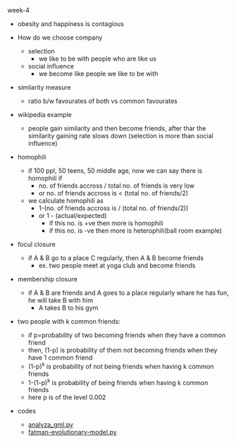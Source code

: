 week-4

- obesity and happiness is contagious

- How do we choose company
	- selection
		- we like to be with people who are like us
	- social influence
		- we become like people we like to be with

- similarity measure
	- ratio b/w favourates of both vs common favourates

- wikipedia example
	- people gain similarity and then become friends, after thar the similarity gaining rate slows down (selection is more than social influence)


- homophili
	- if 100 ppl, 50 teens, 50 middle age, now we can say there is homophili if
		- no. of friends accross / total no. of friends is very low
		- or no. of friends accross is < (total no. of friends/2)
	- we calculate homophili as
		- 1-(no. of friends accross is / (total no. of friends/2))
		- or 1 - (actual/expected)
			- if this no. is +ve then more is homophili
			- if this no. is -ve then more is heterophili(ball room example)

- focul closure
	- if A & B go to a place C regularly, then A & B become friends
		- ex. two people meet at yoga club and become friends

- membership closure
	- if A & B are friends and A goes to a place regularly whare he has fun, he will take B with him
		- A takes B to his gym

- two people with k common friends:
	- if p=probability of two becoming friends when they have a common friend
	- then, (1-p) is probability of them not becoming friends when they have 1 common friend
	- (1-p)<sup>k</sup> is probability of not being friends when having k common friends
	- 1-(1-p)<sup>k</sup> is probability of being friends when having k common friends
	- here p is of the level 0.002
- codes
	- [analyza_gml.py](./_resources/327070d7fb774cea9b8b737eaa383681.py)
	- [fatman-evolutionary-model.py](./_resources/db4505c58ec2477db22d740215b92292.py)

